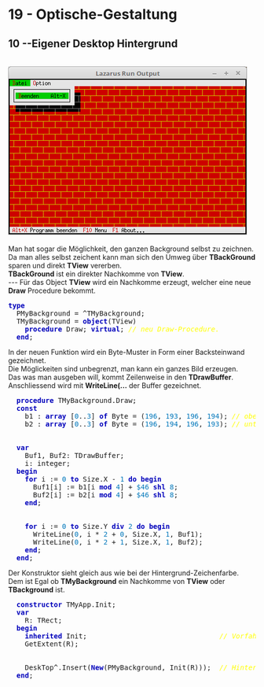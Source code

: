 # 19 - Optische-Gestaltung
## 10 --Eigener Desktop Hintergrund
<br>
<img src="image.png" alt="Selfhtml"><br><br>
Man hat sogar die Möglichkeit, den ganzen Background selbst zu zeichnen.<br>
Da man alles selbst zeichent kann man sich den Umweg über <b>TBackGround</b> sparen und direkt <B>TView</b> vererben.<br>
<b>TBackGround</b> ist ein direkter Nachkomme von <b>TView</b>.<br>
---
Für das Object <b>TView</b> wird ein Nachkomme erzeugt, welcher eine neue <b>Draw</b> Procedure bekommt.<br>
<pre><code=pascal><b><font color="0000BB">type</font></b>
  PMyBackground = ^TMyBackground;
  TMyBackground = <b><font color="0000BB">object</font></b>(TView)
    <b><font color="0000BB">procedure</font></b> Draw; <b><font color="0000BB">virtual</font></b>; <i><font color="#FFFF00">// neu Draw-Procedure.</font></i>
  <b><font color="0000BB">end</font></b>;</code></pre>
In der neuen Funktion wird ein Byte-Muster in Form einer Backsteinwand gezeichnet.<br>
Die Möglickeiten sind unbegrenzt, man kann ein ganzes Bild erzeugen.<br>
Das was man ausgeben will, kommt Zeilenweise in den <b>TDrawBuffer</b>.<br>
Anschliessend wird mit <b>WriteLine(...</b> der Buffer gezeichnet.<br>
<pre><code=pascal>  <b><font color="0000BB">procedure</font></b> TMyBackground.Draw;
  <b><font color="0000BB">const</font></b>
    b1 : <b><font color="0000BB">array</font></b> [<font color="#0077BB">0</font>..<font color="#0077BB">3</font>] <b><font color="0000BB">of</font></b> Byte = (<font color="#0077BB">196</font>, <font color="#0077BB">193</font>, <font color="#0077BB">196</font>, <font color="#0077BB">194</font>); <i><font color="#FFFF00">// obere Backsteinreihe.</font></i>
    b2 : <b><font color="0000BB">array</font></b> [<font color="#0077BB">0</font>..<font color="#0077BB">3</font>] <b><font color="0000BB">of</font></b> Byte = (<font color="#0077BB">196</font>, <font color="#0077BB">194</font>, <font color="#0077BB">196</font>, <font color="#0077BB">193</font>); <i><font color="#FFFF00">// untere Backsteinreihe.</font></i>
<br>
  <b><font color="0000BB">var</font></b>
    Buf1, Buf2: TDrawBuffer;
    i: integer;
  <b><font color="0000BB">begin</font></b>
    <b><font color="0000BB">for</font></b> i := <font color="#0077BB">0</font> <b><font color="0000BB">to</font></b> Size.X - <font color="#0077BB">1</font> <b><font color="0000BB">do</font></b> <b><font color="0000BB">begin</font></b>
      Buf1[i] := b1[i <b><font color="0000BB">mod</font></b> <font color="#0077BB">4</font>] + <font color="#0077BB">$46</font> <b><font color="0000BB">shl</font></b> <font color="#0077BB">8</font>;
      Buf2[i] := b2[i <b><font color="0000BB">mod</font></b> <font color="#0077BB">4</font>] + <font color="#0077BB">$46</font> <b><font color="0000BB">shl</font></b> <font color="#0077BB">8</font>;
    <b><font color="0000BB">end</font></b>;
<br>
    <b><font color="0000BB">for</font></b> i := <font color="#0077BB">0</font> <b><font color="0000BB">to</font></b> Size.Y <b><font color="0000BB">div</font></b> <font color="#0077BB">2</font> <b><font color="0000BB">do</font></b> <b><font color="0000BB">begin</font></b>
      WriteLine(<font color="#0077BB">0</font>, i * <font color="#0077BB">2</font> + <font color="#0077BB">0</font>, Size.X, <font color="#0077BB">1</font>, Buf1);
      WriteLine(<font color="#0077BB">0</font>, i * <font color="#0077BB">2</font> + <font color="#0077BB">1</font>, Size.X, <font color="#0077BB">1</font>, Buf2);
    <b><font color="0000BB">end</font></b>;
  <b><font color="0000BB">end</font></b>;</code></pre>
Der Konstruktor sieht gleich aus wie bei der Hintergrund-Zeichenfarbe.<br>
Dem ist Egal ob <b>TMyBackground</b> ein Nachkomme von <b>TView</b> oder <b>TBackground</b> ist.<br>
<pre><code=pascal>  <b><font color="0000BB">constructor</font></b> TMyApp.Init;
  <b><font color="0000BB">var</font></b>
    R: TRect;
  <b><font color="0000BB">begin</font></b>
    <b><font color="0000BB">inherited</font></b> Init;                                <i><font color="#FFFF00">// Vorfahre aufrufen</font></i>
    GetExtent(R);
<br>
    DeskTop^.Insert(<b><font color="0000BB">New</font></b>(PMyBackground, Init(R)));  <i><font color="#FFFF00">// Hintergrund einfügen.</font></i>
  <b><font color="0000BB">end</font></b>;</code></pre>
<br>
